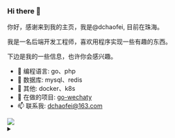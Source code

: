 ### Hi there 👋

你好，感谢来到我的主页，我是@dchaofei, 目前在珠海。

我是一名后端开发工程师，喜欢用程序实现一些有趣的东西。

下边是我的一些信息，也许你会感兴趣。

- 🔭 编程语言: go、php
- 🌱 数据库: mysql、redis
- 👯 其他: docker、k8s
- 🤔 在做的项目: [go-wechaty](https://github.com/wechaty/go-wechaty)
- 📫 联系我: dchaofei@163.com

<img align="center" src="https://github-readme-stats.vercel.app/api?username=dchaofei&show_icons=true&icon_color=4B1E2F&text_color=718096&bg_color=FFFFFF&hide_title=true&count_private=true&include_all_commits=true" />




<details>
<summary></summary>

<img align="center" src="http://profile-counter.glitch.me/3da2e7ac-2700-4e95-b0ea-eda004907eba{dchaofei}/count.svg" alt="dchaofei :: Visitor's Count" />
</details>
